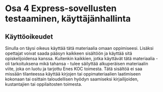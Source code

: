 # Osa 4 Express-sovellusten testaaminen, käyttäjänhallinta


## Käyttöoikeudet
Sinulla on täysi oikeus käyttää tätä materiaalia omaan oppimiseesi. Lisäksi opettajat voivat saada pääsyn kaikkeen sisältöön ja käyttää sitä opiskelijoidensa kanssa. Kuitenkin kaikkien, jotka käyttävät tätä materiaalia - oli tarkoituksena mikä tahansa - tulee säilyttää alkuperäisen materiaalin viite, joka on luotu ja tarjottu Enes KOC toimesta. Tätä sisältöä ei saa missään tilanteessa käyttää kirjojen tai oppimateriaalien laatimiseen kokonaan tai osittain taloudellisen hyödyn saamiseksi kirjailijoiden, kustantajien tai oppilaitosten toimesta.